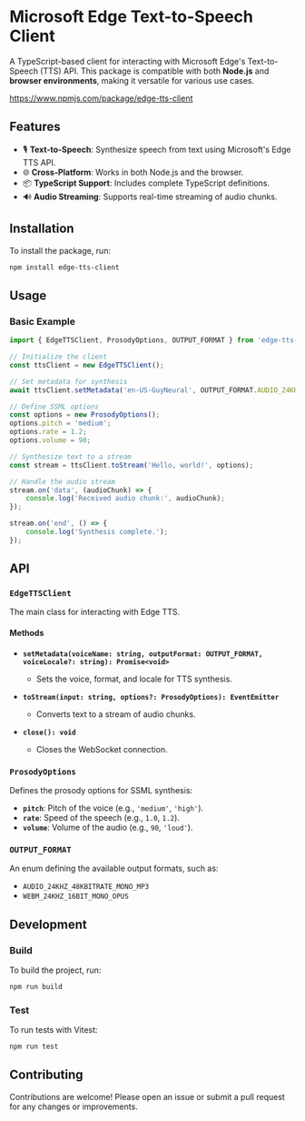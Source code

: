 # Microsoft Edge Text-to-Speech Client

A TypeScript-based client for interacting with Microsoft Edge's Text-to-Speech (TTS) API. This package is compatible with both **Node.js** and **browser environments**, making it versatile for various use cases.

https://www.npmjs.com/package/edge-tts-client 

## Features
- 🎙️ **Text-to-Speech**: Synthesize speech from text using Microsoft's Edge TTS API.
- 🌐 **Cross-Platform**: Works in both Node.js and the browser.
- 📦 **TypeScript Support**: Includes complete TypeScript definitions.
- 🔊 **Audio Streaming**: Supports real-time streaming of audio chunks.

## Installation

To install the package, run:

```bash
npm install edge-tts-client
```

## Usage

### Basic Example

```typescript
import { EdgeTTSClient, ProsodyOptions, OUTPUT_FORMAT } from 'edge-tts-client';

// Initialize the client
const ttsClient = new EdgeTTSClient();

// Set metadata for synthesis
await ttsClient.setMetadata('en-US-GuyNeural', OUTPUT_FORMAT.AUDIO_24KHZ_48KBITRATE_MONO_MP3);

// Define SSML options
const options = new ProsodyOptions();
options.pitch = 'medium';
options.rate = 1.2;
options.volume = 90;

// Synthesize text to a stream
const stream = ttsClient.toStream('Hello, world!', options);

// Handle the audio stream
stream.on('data', (audioChunk) => {
    console.log('Received audio chunk:', audioChunk);
});

stream.on('end', () => {
    console.log('Synthesis complete.');
});
```

## API

### `EdgeTTSClient`
The main class for interacting with Edge TTS.

#### Methods

- **`setMetadata(voiceName: string, outputFormat: OUTPUT_FORMAT, voiceLocale?: string): Promise<void>`**
  - Sets the voice, format, and locale for TTS synthesis.

- **`toStream(input: string, options?: ProsodyOptions): EventEmitter`**
  - Converts text to a stream of audio chunks.

- **`close(): void`**
  - Closes the WebSocket connection.

### `ProsodyOptions`
Defines the prosody options for SSML synthesis:
- **`pitch`**: Pitch of the voice (e.g., `'medium'`, `'high'`).
- **`rate`**: Speed of the speech (e.g., `1.0`, `1.2`).
- **`volume`**: Volume of the audio (e.g., `90`, `'loud'`).

### `OUTPUT_FORMAT`
An enum defining the available output formats, such as:
- `AUDIO_24KHZ_48KBITRATE_MONO_MP3`
- `WEBM_24KHZ_16BIT_MONO_OPUS`

## Development

### Build
To build the project, run:

```bash
npm run build
```

### Test
To run tests with Vitest:

```bash
npm run test
```

## Contributing

Contributions are welcome! Please open an issue or submit a pull request for any changes or improvements.
